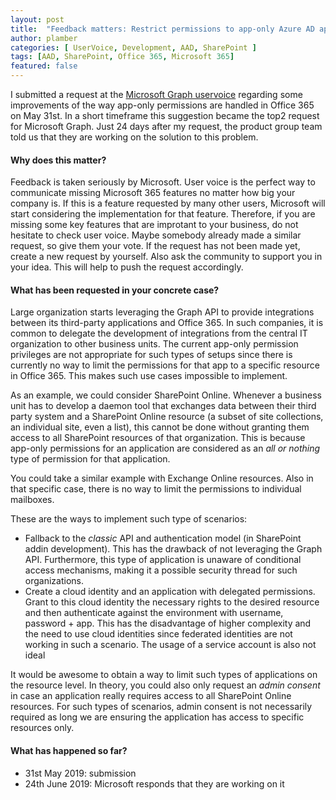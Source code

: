 ```yaml
---
layout: post
title:  "Feedback matters: Restrict permissions to app-only Azure AD applications consuming Office 365 services on resource level"
author: plamber
categories: [ UserVoice, Development, AAD, SharePoint ]
tags: [AAD, SharePoint, Office 365, Microsoft 365]
featured: false
---
```

I submitted a request at the [Microsoft Graph uservoice](https://microsoftgraph.uservoice.com/forums/920506-microsoft-graph-feature-requests/suggestions/37796059-restrict-permissions-to-app-only-azure-ad-applicat) regarding some improvements of the way app-only permissions are handled in Office 365 on May 31st. In a short timeframe this suggestion became the top2 request for Microsoft Graph. Just 24 days after my request, the product group team told us that they are working on the solution to this problem. 

#### Why does this matter? ####
Feedback is taken seriously by Microsoft. User voice is the perfect way to communicate missing Microsoft 365 features no matter how big your company is. If this is a feature requested by many other users, Microsoft will start considering the implementation for that feature.
Therefore, if you are missing some key features that are improtant to your business, do not hesitate to check user voice. Maybe somebody already made a similar request, so give them your vote. If the request has not been made yet, create a new request by yourself. Also ask the community to support you in your idea. This will help to push the request accordingly.

#### What has been requested in your concrete case? ####
Large organization starts leveraging the Graph API to provide integrations between its third-party applications and Office 365. In such companies, it is common to delegate the development of integrations from the central IT organization to other business units. 
The current app-only permission privileges are not appropriate for such types of setups since there is currently no way to limit the permissions for that app to a specific resource in Office 365. This makes such use cases impossible to implement.

As an example, we could consider SharePoint Online. Whenever a business unit has to develop a daemon tool that exchanges data between their third party system and a SharePoint Online resource (a subset of site collections, an individual site, even a list), this cannot be done without granting them access to all SharePoint resources of that organization. This is because app-only permissions for an application are considered as an *all or nothing* type of permission for that application.

You could take a similar example with Exchange Online resources. Also in that specific case, there is no way to limit the permissions to individual mailboxes.

These are the ways to implement such type of scenarios: 
* Fallback to the *classic* API and authentication model (in SharePoint addin development). This has the drawback of not leveraging the Graph API. Furthermore, this type of application is unaware of conditional access mechanisms, making it a possible security thread for such organizations. 
* Create a cloud identity and an application with delegated permissions. Grant to this cloud identity the necessary rights to the desired resource and then authenticate against the environment with username, password + app. This has the disadvantage of higher complexity and the need to use cloud identities since federated identities are not working in such a scenario. The usage of a service account is also not ideal

It would be awesome to obtain a way to limit such types of applications on the resource level. In theory, you could also only request an *admin consent* in case an application really requires access to all SharePoint Online resources. For such types of scenarios, admin consent is not necessarily required as long we are ensuring the application has access to specific resources only.

#### What has happened so far? ####
* 31st May 2019: submission
* 24th June 2019: Microsoft responds that they are working on it 
